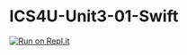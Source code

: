 # ICS4U-Unit3-01-Swift

[![Run on Repl.it](https://repl.it/badge/github/jaeyoon-lee2/ICS4U-Unit3-01-Swift)](https://repl.it/github/jaeyoon-lee2/ICS4U-Unit3-01-Swift)
